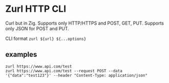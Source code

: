 # Zurl HTTP CLI

Curl but in Zig.
Supports only HTTP/HTTPS and POST, GET, PUT.
Supports only JSON for POST and PUT.

CLI format `zurl ${url} ${...options}`

## examples
```
zurl https://www.api.com/test
zurl https://www.api.com/test --request POST --data '{"data":"test123"}' --header "Content-Type: application/json"
```

